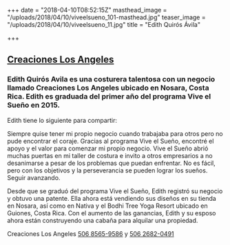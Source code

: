 +++
date = "2018-04-10T08:52:15Z"
masthead_image = "/uploads/2018/04/10/viveelsueno_101-masthead.jpg"
teaser_image = "/uploads/2018/04/10/viveelsueno_11.jpg"
title = "Edith Quirós Ávila"

+++
## [Creaciones Los Angeles](https://www.facebook.com/creacioneslosangelesnosara/)

### Edith Quirós Avila es una costurera talentosa con un negocio llamado Creaciones Los Angeles ubicado en Nosara, Costa Rica. Edith es graduada del primer año del programa Vive el Sueño en 2015.

Edith tiene lo siguiente para compartir:

Siempre quise tener mi propio negocio cuando trabajaba para otros pero no pude encontrar el coraje. Gracias al programa Vive el Sueño, encontré el apoyo y el valor para comenzar mi propio negocio. Vive el Sueño abrió muchas puertas en mi taller de costura e invito a otros empresarios a no desanimarse a pesar de los problemas que puedan enfrentar. No es fácil, pero con los objetivos y la perseverancia se pueden lograr los sueños. Seguir avanzando.

Desde que se graduó del programa Vive el Sueño, Edith registró su negocio y obtuvo una patente. Ella ahora está vendiendo sus diseños en su tienda en Nosara, así como en Nativa y el Bodhi Tree Yoga Resort ubicado en Guiones, Costa Rica. Con el aumento de las ganancias, Edith y su esposo ahora están construyendo una cabaña para alquilar una propiedad.

Creaciones Los Angeles [506 8565-9586](tel:+50685659586) y [506 2682-0491](tel:+50626820491)